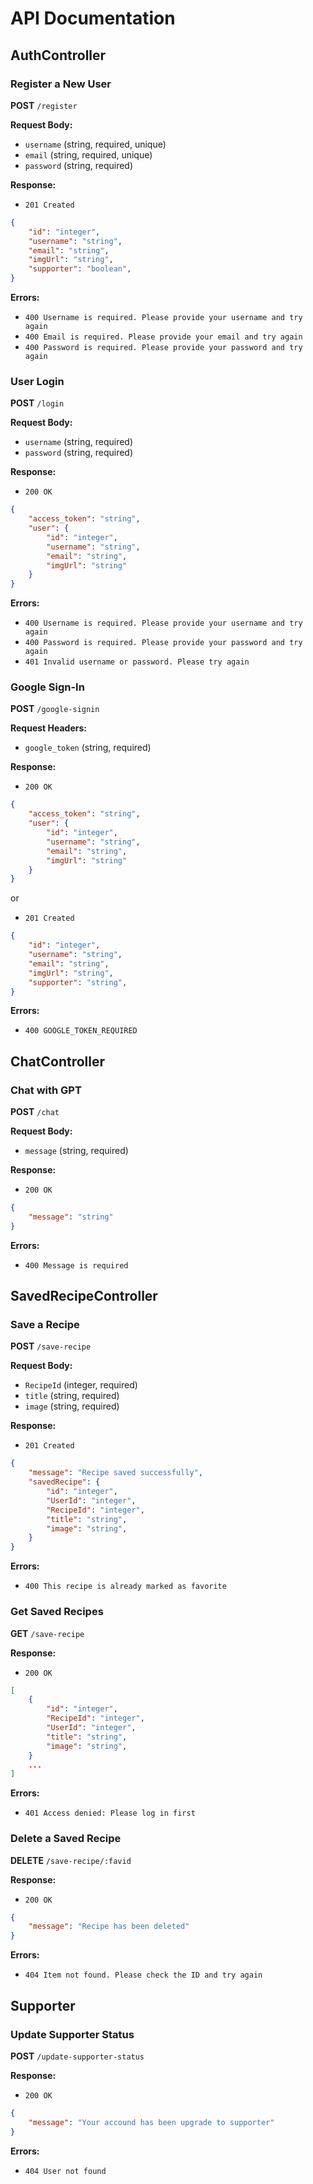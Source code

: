# API Documentation

## AuthController

### Register a New User

**POST** `/register`

**Request Body:**
- `username` (string, required, unique)
- `email` (string, required, unique)
- `password` (string, required)

**Response:**
- `201 Created`
```json
{
    "id": "integer",
    "username": "string",
    "email": "string",
    "imgUrl": "string",
    "supporter": "boolean",
}
```

**Errors:**
- `400 Username is required. Please provide your username and try again`
- `400 Email is required. Please provide your email and try again`
- `400 Password is required. Please provide your password and try again`

### User Login

**POST** `/login`

**Request Body:**
- `username` (string, required)
- `password` (string, required)

**Response:**
- `200 OK`
```json
{
    "access_token": "string",
    "user": {
        "id": "integer",
        "username": "string",
        "email": "string",
        "imgUrl": "string"
    }
}
```

**Errors:**
- `400 Username is required. Please provide your username and try again`
- `400 Password is required. Please provide your password and try again`
- `401 Invalid username or password. Please try again`

### Google Sign-In

**POST** `/google-signin`

**Request Headers:**
- `google_token` (string, required)

**Response:**
- `200 OK`
```json 
{
    "access_token": "string",
    "user": {
        "id": "integer",
        "username": "string",
        "email": "string",
        "imgUrl": "string"
    }
}
```
or
- `201 Created`
```json
{
    "id": "integer",
    "username": "string",
    "email": "string",
    "imgUrl": "string",
    "supporter": "string",
}
```


**Errors:**
- `400 GOOGLE_TOKEN_REQUIRED`

## ChatController

### Chat with GPT

**POST** `/chat`

**Request Body:**
- `message` (string, required)

**Response:**
- `200 OK`
```json
{
    "message": "string"
}
```


**Errors:**
- `400 Message is required`

## SavedRecipeController

### Save a Recipe

**POST** `/save-recipe`

**Request Body:**
- `RecipeId` (integer, required)
- `title` (string, required)
- `image` (string, required)

**Response:**
- `201 Created`
```json
{
    "message": "Recipe saved successfully",
    "savedRecipe": {
        "id": "integer",
        "UserId": "integer",
        "RecipeId": "integer",
        "title": "string",
        "image": "string",
    }
}
```

**Errors:**
- `400 This recipe is already marked as favorite`

### Get Saved Recipes

**GET** `/save-recipe`

**Response:**
- `200 OK`
```json
[
    {
        "id": "integer",
        "RecipeId": "integer",
        "UserId": "integer",
        "title": "string",
        "image": "string",
    }
    ...
]
```

**Errors:**
- `401 Access denied: Please log in first`

### Delete a Saved Recipe

**DELETE** `/save-recipe/:favid`

**Response:**
- `200 OK`
```json
{
    "message": "Recipe has been deleted"
}
```

**Errors:**
- `404 Item not found. Please check the ID and try again`

## Supporter

### Update Supporter Status

**POST** `/update-supporter-status`

**Response:**
- `200 OK`
```json
{
    "message": "Your accound has been upgrade to supporter"
}
```

**Errors:**
- `404 User not found`

